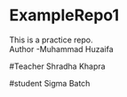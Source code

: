 # ExampleRepo1
This is a practice repo.
<br>
Author -Muhammad Huzaifa

#Teacher
Shradha Khapra

#student
Sigma Batch
